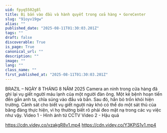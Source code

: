 ```yaml
---
uid: fpyq5502g8l
title: Bị bắn vào đầu và hành quyết trong cửa hàng • GoreCenter
slug: "91oyv19gw"
alias: ""
published_date: "2025-08-11T01:30:03.201Z"
tags: ""
draft: false
discoverable: True
is_page: True
canonical_url: ""
description: ""
image: ""
lang: ""
class_name: ""
first_published_at: "2025-08-11T01:30:03.201Z"
---
```


BRAZIL – NGÀY 8 THÁNG 8 NĂM 2025 Camera an ninh trong cửa hàng đã ghi lại vụ giết người máu lạnh của một người đàn ông. Một kẻ bệnh hoạn tiến đến gần anh ta, chĩa súng vào đầu và bắn. Sau đó, hắn bỏ trốn khỏi hiện trường. Cảnh sát cho biết vụ giết người này khó có thể do một sát thủ của băng đảng thực hiện, vì họ thường biết rõ phải đeo mặt nạ trong các vụ việc như vậy. Video 1 - Hình ảnh từ CCTV Video 2 - Hậu quả

https://cdn.videy.co/vzakgR8v1.mp4
https://cdn.videy.co/Y3KPiS1v1.mp4